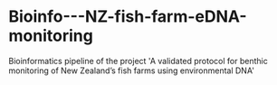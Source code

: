 # Bioinfo---NZ-fish-farm-eDNA-monitoring
Bioinformatics pipeline of the project 'A validated protocol for benthic monitoring of New Zealand’s fish farms using environmental DNA'
